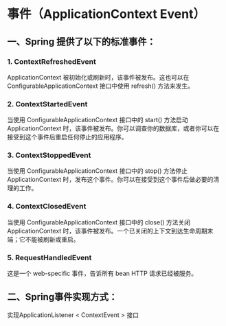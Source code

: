 # 事件（ApplicationContext Event）
## 一、Spring 提供了以下的标准事件：
### 1. ContextRefreshedEvent
  ApplicationContext 被初始化或刷新时，该事件被发布。这也可以在 ConfigurableApplicationContext 接口中使用 refresh() 方法来发生。 
### 2. ContextStartedEvent
  当使用 ConfigurableApplicationContext 接口中的 start() 方法启动 ApplicationContext 时，该事件被发布。你可以调查你的数据库，或者你可以在接受到这个事件后重启任何停止的应用程序。
### 3. ContextStoppedEvent
  当使用 ConfigurableApplicationContext 接口中的 stop() 方法停止 ApplicationContext 时，发布这个事件。你可以在接受到这个事件后做必要的清理的工作。
### 4. ContextClosedEvent
  当使用 ConfigurableApplicationContext 接口中的 close() 方法关闭 ApplicationContext 时，该事件被发布。一个已关闭的上下文到达生命周期末端；它不能被刷新或重启。
  
### 5. RequestHandledEvent
  这是一个 web-specific 事件，告诉所有 bean HTTP 请求已经被服务。
## 二、Spring事件实现方式：
实现ApplicationListener < ContextEvent > 接口